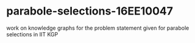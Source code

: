 # parabole-selections-16EE10047
work on knowledge graphs for the problem statement given for parabole selections in IIT KGP
